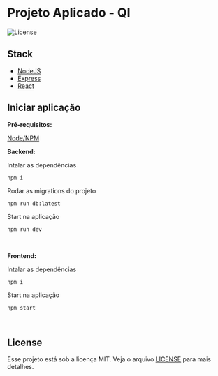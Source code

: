 

# Projeto Aplicado - QI
<img alt="License" src="https://img.shields.io/badge/license-MIT-red">

## Stack

- [NodeJS](https://nodejs.org/en/)
- [Express](https://expressjs.com/pt-br/)
- [React](https://github.com/facebook/react)

## Iniciar aplicação
**Pré-requisitos:** <br>

[Node/NPM](https://nodejs.org/en/)

**Backend:**

Intalar as dependências
```
npm i
```
Rodar as migrations do projeto
```
npm run db:latest
```
Start na aplicação
```
npm run dev
```
<br />

**Frontend:**

Intalar as dependências
```
npm i
```
Start na aplicação
```
npm start
```
<br />

## License

Esse projeto está sob a licença MIT. Veja o arquivo [LICENSE](LICENSE.md) para mais detalhes.
